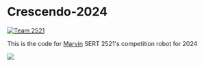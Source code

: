 # Crescendo-2024
[![Team 2521](https://img.shields.io/badge/Team-2521-7d26cd.svg?style=flat-square)](https://sert2521.org)

This is the code for [Marvin](https://www.youtube.com/watch?v=IJb7o9n-CvE) SERT 2521's competition robot for 2024

![](https://i.imgur.com/v3VP65yh.jpg)